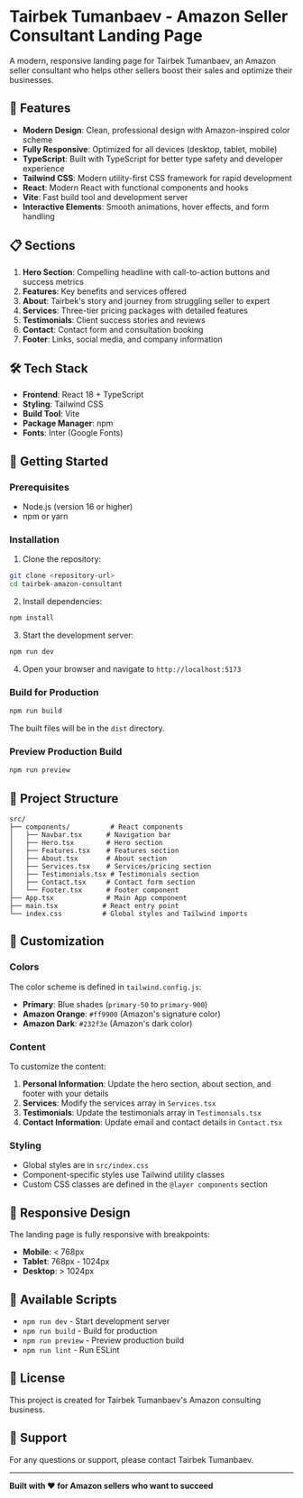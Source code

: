 # Tairbek Tumanbaev - Amazon Seller Consultant Landing Page

A modern, responsive landing page for Tairbek Tumanbaev, an Amazon seller consultant who helps other sellers boost their sales and optimize their businesses.

## 🚀 Features

- **Modern Design**: Clean, professional design with Amazon-inspired color scheme
- **Fully Responsive**: Optimized for all devices (desktop, tablet, mobile)
- **TypeScript**: Built with TypeScript for better type safety and developer experience
- **Tailwind CSS**: Modern utility-first CSS framework for rapid development
- **React**: Modern React with functional components and hooks
- **Vite**: Fast build tool and development server
- **Interactive Elements**: Smooth animations, hover effects, and form handling

## 📋 Sections

1. **Hero Section**: Compelling headline with call-to-action buttons and success metrics
2. **Features**: Key benefits and services offered
3. **About**: Tairbek's story and journey from struggling seller to expert
4. **Services**: Three-tier pricing packages with detailed features
5. **Testimonials**: Client success stories and reviews
6. **Contact**: Contact form and consultation booking
7. **Footer**: Links, social media, and company information

## 🛠️ Tech Stack

- **Frontend**: React 18 + TypeScript
- **Styling**: Tailwind CSS
- **Build Tool**: Vite
- **Package Manager**: npm
- **Fonts**: Inter (Google Fonts)

## 🚀 Getting Started

### Prerequisites

- Node.js (version 16 or higher)
- npm or yarn

### Installation

1. Clone the repository:
```bash
git clone <repository-url>
cd tairbek-amazon-consultant
```

2. Install dependencies:
```bash
npm install
```

3. Start the development server:
```bash
npm run dev
```

4. Open your browser and navigate to `http://localhost:5173`

### Build for Production

```bash
npm run build
```

The built files will be in the `dist` directory.

### Preview Production Build

```bash
npm run preview
```

## 📁 Project Structure

```
src/
├── components/          # React components
│   ├── Navbar.tsx      # Navigation bar
│   ├── Hero.tsx        # Hero section
│   ├── Features.tsx    # Features section
│   ├── About.tsx       # About section
│   ├── Services.tsx    # Services/pricing section
│   ├── Testimonials.tsx # Testimonials section
│   ├── Contact.tsx     # Contact form section
│   └── Footer.tsx      # Footer component
├── App.tsx             # Main App component
├── main.tsx           # React entry point
└── index.css          # Global styles and Tailwind imports
```

## 🎨 Customization

### Colors

The color scheme is defined in `tailwind.config.js`:

- **Primary**: Blue shades (`primary-50` to `primary-900`)
- **Amazon Orange**: `#ff9900` (Amazon's signature color)
- **Amazon Dark**: `#232f3e` (Amazon's dark color)

### Content

To customize the content:

1. **Personal Information**: Update the hero section, about section, and footer with your details
2. **Services**: Modify the services array in `Services.tsx`
3. **Testimonials**: Update the testimonials array in `Testimonials.tsx`
4. **Contact Information**: Update email and contact details in `Contact.tsx`

### Styling

- Global styles are in `src/index.css`
- Component-specific styles use Tailwind utility classes
- Custom CSS classes are defined in the `@layer components` section

## 📱 Responsive Design

The landing page is fully responsive with breakpoints:

- **Mobile**: < 768px
- **Tablet**: 768px - 1024px
- **Desktop**: > 1024px

## 🔧 Available Scripts

- `npm run dev` - Start development server
- `npm run build` - Build for production
- `npm run preview` - Preview production build
- `npm run lint` - Run ESLint

## 📄 License

This project is created for Tairbek Tumanbaev's Amazon consulting business.

## 🤝 Support

For any questions or support, please contact Tairbek Tumanbaev.

---

**Built with ❤️ for Amazon sellers who want to succeed**
